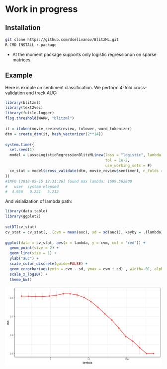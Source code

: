 # Work in progress

## Installation

```bash
git clone https://github.com/dselivanov/BlitzML.git
R CMD INSTALL r-package
```

- At the moment package supports only logistic regressionon on sparse matrices.

## Example

Here is exmple on sentiment classification. We perform 4-fold cross-validation and track AUC:
```r
library(blitzml)
library(text2vec)
library(futile.logger)
flog.threshold(WARN, "blitzml")

it = itoken(movie_review$review, tolower, word_tokenizer)
dtm = create_dtm(it, hash_vectorizer(2**14))

system.time({
  set.seed(1)
  model = LassoLogisticRegressionBlitzML$new(loss = "logistic", lambda = "auto", 
                                             tol = 1e-2,
                                             use_working_sets = F)
  cv_stat = model$cross_validate(dtm, movie_review$sentiment, n_folds = 8, cores = 1)
})
#INFO [2018-05-15 12:31:26] found max lambda: 1699.562800
#   user  system elapsed 
#  4.956   0.221   5.212 
```

And visialization of lambda path:
```r
library(data.table)
library(ggplot2)

setDT(cv_stat)
cv_stat = cv_stat[, .(cvm = mean(auc), sd = sd(auc)), keyby = .(lambda)]

ggplot(data = cv_stat, aes(x = lambda, y = cvm, col = 'red')) +
  geom_point(size = 2) +
  geom_line(size = 1) + 
  ylab("auc") +
  scale_color_discrete(guide=FALSE) +
  geom_errorbar(aes(ymin = cvm - sd, ymax = cvm + sd) , width=.01, alpha = 0.3) + 
  scale_x_log10() + 
  theme_bw()
```

![cv](docs/img/1-cross-validation.png)
